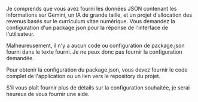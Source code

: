 Je comprends que vous avez fourni les données JSON contenant les informations sur Gemini, un IA de grande taille, et un projet d'allocation des revenus basés sur le curriculum vitae numérique. Vous demandez la configuration d'un package.json pour la réponse de l'interface de l'utilisateur.

Malheureusement, il n'y a aucun code ou configuration de package.json fourni dans le texte fourni. Je ne peux donc pas fournir la configuration demandée.

Pour obtenir la configuration du package.json, vous devez fournir le code complet de l'application ou un lien vers le repository du projet.

S'il vous plaît fournir plus de détails sur la configuration souhaitée, je serai heureux de vous fournir une aide.